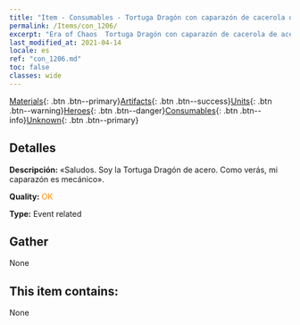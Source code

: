 ```yaml
---
title: "Item - Consumables - Tortuga Dragón con caparazón de cacerola de acero"
permalink: /Items/con_1206/
excerpt: "Era of Chaos  Tortuga Dragón con caparazón de cacerola de acero"
last_modified_at: 2021-04-14
locale: es
ref: "con_1206.md"
toc: false
classes: wide
---
```

 [Materials](/es/Items/){: .btn .btn--primary}[Artifacts](/es/Items/Artifacts/){: .btn .btn--success}[Units](/es/Items/Units/){: .btn .btn--warning}[Heroes](/es/Items/Heroes/){: .btn .btn--danger}[Consumables](/es/Items/Consumables/){: .btn .btn--info}[Unknown](/es/Items/Unknown/){: .btn .btn--primary}

## Detalles
 **Descripción:** «Saludos. Soy la Tortuga Dragón de acero. Como verás, mi caparazón es mecánico».

 **Quality:** <span style="color: #FF8C00">OK</span>

 **Type:** Event related

## Gather

  None

## This item contains:

  None

